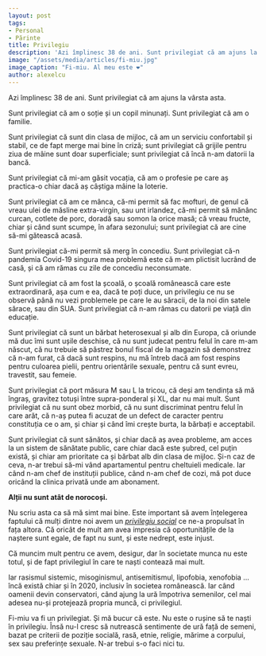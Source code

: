 ```yaml
---
layout: post
tags:
- Personal
- Părinte
title: Privilegiu
description: 'Azi împlinesc 38 de ani. Sunt privilegiat că am ajuns la vârsta asta, sunt un norocos. Alții nu sunt.'
image: "/assets/media/articles/fi-miu.jpg"
image_caption: "Fi-miu. Al meu este ❤️"
author: alexelcu
---
```


<p class="intro">
  Azi împlinesc 38 de ani. Sunt privilegiat că am ajuns la vârsta asta.
</p>

Sunt privilegiat că am o soție și un copil minunați. Sunt privilegiat că am o familie.

Sunt privilegiat că sunt din clasa de mijloc, că am un serviciu confortabil și stabil, ce de fapt merge mai bine în criză; sunt privilegiat că grijile pentru ziua de mâine sunt doar superficiale; sunt privilegiat că încă n-am datorii la bancă.

Sunt privilegiat că mi-am găsit vocația, că am o profesie pe care aș practica-o chiar dacă aș câștiga mâine la loterie.

Sunt privilegiat că am ce mânca, că-mi permit să fac mofturi, de genul că vreau ulei de măsline extra-virgin, sau unt irlandez, că-mi permit să mănânc curcan, cotlete de porc, doradă sau somon la orice masă; că vreau fructe, chiar și când sunt scumpe, în afara sezonului; sunt privilegiat că are cine să-mi gătească acasă.

Sunt privilegiat că-mi permit să merg în concediu. Sunt privilegiat că-n pandemia Covid-19 singura mea problemă este că m-am plictisit lucrând de casă, și că am rămas cu zile de concediu neconsumate.

Sunt privilegiat că am fost la școală, o școală românească care este extraordinară, așa cum e ea, dacă te poți duce, un privilegiu ce nu se observă până nu vezi problemele pe care le au săracii, de la noi din satele sărace, sau din SUA. Sunt privilegiat că n-am rămas cu datorii pe viață din educație.

Sunt privilegiat că sunt un bărbat heterosexual și alb din Europa, că oriunde mă duc îmi sunt ușile deschise, că nu sunt judecat pentru felul în care m-am născut, că nu trebuie să păstrez bonul fiscal de la magazin să demonstrez că n-am furat, că dacă sunt respins, nu mă întreb dacă am fost respins pentru culoarea pielii, pentru orientările sexuale, pentru că sunt evreu, travestit, sau femeie.

Sunt privilegiat că port măsura M sau L la tricou, că deși am tendința să mă îngraș, gravitez totuși între supra-ponderal și XL, dar nu mai mult. Sunt privilegiat că nu sunt obez morbid, că nu sunt discriminat pentru felul în care arăt, că n-aș putea fi acuzat de un defect de caracter pentru constituția ce o am, și chiar și când îmi crește burta, la bărbați e acceptabil.

Sunt privilegiat că sunt sănătos, și chiar dacă aș avea probleme, am acces la un sistem de sănătate public, care chiar dacă este șubred, cel puțin există, și chiar am prioritate ca și bărbat alb din clasa de mijloc. Și-n caz de ceva, n-ar trebui să-mi vând apartamentul pentru cheltuieli medicale. Iar când n-am chef de instituții publice, când n-am chef de cozi, mă pot duce oricând la clinica privată unde am abonament.

**Alții nu sunt atât de norocoși.**

Nu scriu asta ca să mă simt mai bine. Este important să avem înțelegerea faptului că mulți dintre noi avem un [_privilegiu social_](https://en.wikipedia.org/wiki/Social_privilege) ce ne-a propulsat în fața altora. Că oricât de mult am avea impresia că oportunitățile de la naștere sunt egale, de fapt nu sunt, și este nedrept, este injust.

Că muncim mult pentru ce avem, desigur, dar în societate munca nu este totul, și de fapt privilegiul în care te naști contează mai mult.

Iar rasismul sistemic, misoginismul, antisemitismul, lipofobia, xenofobia ... încă există chiar și în 2020, inclusiv în societea românească. Iar când oamenii devin conservatori, când ajung la ură împotriva semenilor, cel mai adesea nu-și protejează propria muncă, ci privilegiul.

Fi-miu va fi un privilegiat. Și mă bucur că este. Nu este o rușine să te naști în privilegiu. Însă nu-l cresc să nutrească sentimente de ură față de semeni, bazat pe criterii de poziție socială, rasă, etnie, religie, mărime a corpului, sex sau preferințe sexuale. N-ar trebui s-o faci nici tu.
